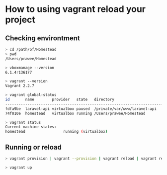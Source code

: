 # How to using vagrant reload your project

## Checking environtment

```bash
> cd /path/of/Homestead
> pwd
/Users/prawee/Homestead
```

```bash
> vboxmanage --version
6.1.4r136177
```

```bash
> vagrant --version
Vagrant 2.2.7
```

```bash
> vagrant global-status
id       name        provider   state   directory
----------------------------------------------------------------------------
fdfa9be  laravel-api virtualbox paused  /private/var/www/laravel-api
74f010e  homestead   virtualbox running /Users/prawee/Homestead
```

```bash
> vagrant status
Current machine states:
homestead                 running (virtualbox)
```

## Running or reload

```bash
> vagrant provision | vagrant --provision | vagrant reload | vagrant reload --provision
```

```bash
> vagrant up
```
